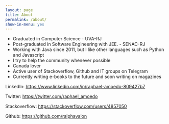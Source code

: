 ```yaml
---
layout: page
title: About
permalink: /about/
show-in-menu: yes
---
```


- Graduated in Computer Science - UVA-RJ
- Post-graduated in Software Engineering with JEE. - SENAC-RJ
- Working with Java since 2011, but I like other languages such as Python and Javascript
- I try to help the community whenever possible
- Canada lover
- Active user of Stackoverflow, Github and IT groups on Telegram
- Currently writing e-books to the future and soon writing on magazines

LinkedIn: https://www.linkedin.com/in/raphael-amoedo-809427b7

Twitter: https://twitter.com/raphael_amoedo

Stackoverflow: https://stackoverflow.com/users/4857050

Github: https://github.com/ralphavalon